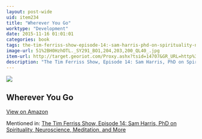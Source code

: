 ```yaml
---
layout: post-wide
uid: item234
title: "Wherever You Go"
worktype: "Development"
date: 2015-11-16 01:01:01
categories: book
tags: the-tim-ferriss-show-episode-14:-sam-harris-phd-on-spirituality-neuroscience-meditation-and-more
image-url: 51%2BH0HzhOTL._SY291_BO1,204,203,200_QL40_.jpg
item-url: http://target.georiot.com/Proxy.ashx?tsid=14707&GR_URL=http%3A%2F%2Fwww.amazon.com%2FWherever-You-Go-There-Are%2Fdp%2F1401307787%2F
description: "The Tim Ferriss Show, Episode 14: Sam Harris, PhD on Spirituality, Neuroscience, Meditation, and More"
---
```

<a href="http://target.georiot.com/Proxy.ashx?tsid=14707&GR_URL=http%3A%2F%2Fwww.amazon.com%2FWherever-You-Go-There-Are%2Fdp%2F1401307787%2F" target="blank"><img src="../../../../img/thumbs/51%2BH0HzhOTL._SY291_BO1,204,203,200_QL40_.jpg" class="prod-img"></a>
<h2>Wherever You Go</h2>
<p><a class="btn btn-primary" href="http://target.georiot.com/Proxy.ashx?tsid=14707&GR_URL=http%3A%2F%2Fwww.amazon.com%2FWherever-You-Go-There-Are%2Fdp%2F1401307787%2F" target="blank">View on Amazon</a><p>
<p>Mentioned in: <a href="http://fourhourworkweek.com/2014/06/18/sam-harris/" target="blank">The Tim Ferriss Show, Episode 14: Sam Harris, PhD on Spirituality, Neuroscience, Meditation, and More</a></p>
